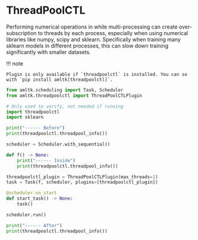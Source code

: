 # ThreadPoolCTL
Performing numerical operations in while multi-processing can create over-subscription
to threads by each process, especially when using numerical libraries like numpy,
scipy and sklearn. Specifically when training many sklearn models in different processes,
this can slow down training significantly with smaller datasets.

!!! note

    Plugin is only available if `threadpoolctl` is installed. You can so
    with `pip install amltk[threadpoolctl]`.

```python exec="true" source="material-block" result="python" title="ThreadPoolCTLPlugin example"
from amltk.scheduling import Task, Scheduler
from amltk.threadpoolctl import ThreadPoolCTLPlugin

# Only used to verify, not needed if running
import threadpoolctl
import sklearn

print("------ Before")
print(threadpoolctl.threadpool_info())

scheduler = Scheduler.with_sequential()

def f() -> None:
    print("------ Inside")
    print(threadpoolctl.threadpool_info())

threadpoolctl_plugin = ThreadPoolCTLPlugin(max_threads=1)
task = Task(f, scheduler, plugins=[threadpoolctl_plugin])

@scheduler.on_start
def start_task() -> None:
    task()

scheduler.run()

print("------ After")
print(threadpoolctl.threadpool_info())
```
